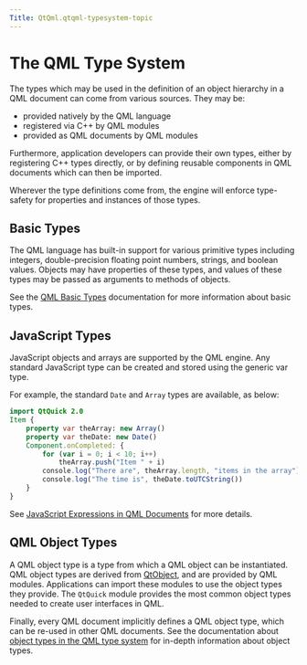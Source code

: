 ```yaml
---
Title: QtQml.qtqml-typesystem-topic
---
```

        
The QML Type System
===================

<span class="subtitle"></span>
<span id="details"></span>
The types which may be used in the definition of an object hierarchy in a QML document can come from various sources. They may be:

-   provided natively by the QML language
-   registered via C++ by QML modules
-   provided as QML documents by QML modules

Furthermore, application developers can provide their own types, either by registering C++ types directly, or by defining reusable components in QML documents which can then be imported.

Wherever the type definitions come from, the engine will enforce type-safety for properties and instances of those types.

<span id="basic-types"></span>
Basic Types
-----------

The QML language has built-in support for various primitive types including integers, double-precision floating point numbers, strings, and boolean values. Objects may have properties of these types, and values of these types may be passed as arguments to methods of objects.

See the [QML Basic Types](../QtQml.qtqml-typesystem-basictypes.md) documentation for more information about basic types.

<span id="javascript-types"></span>
JavaScript Types
----------------

JavaScript objects and arrays are supported by the QML engine. Any standard JavaScript type can be created and stored using the generic var type.

For example, the standard `Date` and `Array` types are available, as below:

``` qml
import QtQuick 2.0
Item {
    property var theArray: new Array()
    property var theDate: new Date()
    Component.onCompleted: {
        for (var i = 0; i < 10; i++)
            theArray.push("Item " + i)
        console.log("There are", theArray.length, "items in the array")
        console.log("The time is", theDate.toUTCString())
    }
}
```

See [JavaScript Expressions in QML Documents](../QtQml.qtqml-javascript-expressions.md) for more details.

<span id="qml-object-types"></span>
QML Object Types
----------------

A QML object type is a type from which a QML object can be instantiated. QML object types are derived from [QtObject](../QtQml.QtObject.md), and are provided by QML modules. Applications can import these modules to use the object types they provide. The `QtQuick` module provides the most common object types needed to create user interfaces in QML.

Finally, every QML document implicitly defines a QML object type, which can be re-used in other QML documents. See the documentation about [object types in the QML type system](../QtQml.qtqml-typesystem-objecttypes.md) for in-depth information about object types.

